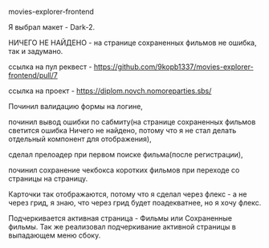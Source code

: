 movies-explorer-frontend

Я выбрал макет - Dark-2.

НИЧЕГО НЕ НАЙДЕНО - на странице сохраненных фильмов не ошибка, так и задумано.

ссылка на пул реквест - https://github.com/9kopb1337/movies-explorer-frontend/pull/7

ссылка на проект - https://diplom.novch.nomoreparties.sbs/

Починил валидацию формы на логине, 

починил вывод ошибки по сабмиту(на странице сохраненных фильмов светится ошибка Ничего не найдено, потому что я не стал делать отдельный компонент для отображения), 

сделал прелоадер при первом поиске фильма(после регистрации), 

починил сохранение чекбокса коротких фильмов при переходе со страницы на страницу.


Карточки так отображаются, потому что я сделал через флекс - а не через грид, я знаю, что через грид будет поадекватнее, но я хочу флекс.

Подчеркивается активная страница - Фильмы или Сохраненные фильмы. 
Так же реализовал подчеркивание активной страницы в выпадающем меню сбоку.